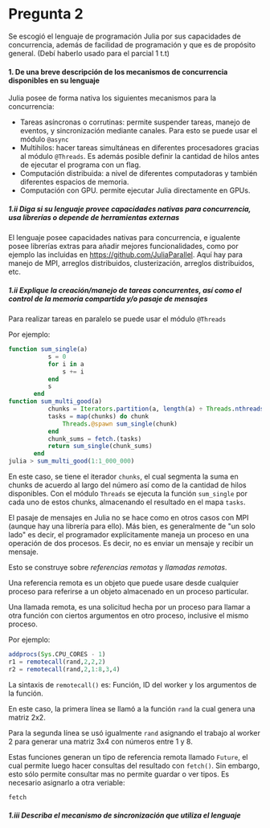 # Pregunta 2

Se escogió el lenguaje de programación Julia por sus capacidades de concurrencia, además de facilidad de programación y que es de propósito general. (Debí haberlo usado para el parcial 1 t.t)

#### 1. De una breve descripción de los mecanismos de concurrencia disponibles en su lenguaje

Julia posee de forma nativa los siguientes mecanismos para la concurrencia:

- Tareas asíncronas o corrutinas: permite suspender tareas, manejo de eventos, y sincronización mediante canales. Para esto se puede usar el módulo `@async`
- Multihilos: hacer tareas simultáneas en diferentes procesadores gracias al módulo `@Threads`. Es además posible definir la cantidad de hilos antes de ejecutar el programa con un flag.
- Computación distribuida: a nivel de diferentes computadoras y también diferentes espacios de memoria.
- Computación con GPU. permite ejecutar Julia directamente en GPUs.


##### 1.ii Diga si su lenguaje provee capacidades nativas para concurrencia, usa librerías o depende de herramientas externas

El lenguaje posee capacidades nativas para concurrencia, e igualente posee librerías extras para añadir mejores funcionalidades, como por ejemplo las incluidas en https://github.com/JuliaParallel. Aquí hay para manejo de MPI, arreglos distribuidos, clusterización, arreglos distribuidos, etc.

##### 1.ii Explique la creación/manejo de tareas concurrentes, así como el control de la memoria compartida y/o pasaje de mensajes

Para realizar tareas en paralelo se puede usar el módulo `@Threads`

Por ejemplo:

```Julia
function sum_single(a)
           s = 0
           for i in a
               s += i
           end
           s
       end
function sum_multi_good(a)
           chunks = Iterators.partition(a, length(a) ÷ Threads.nthreads())
           tasks = map(chunks) do chunk
               Threads.@spawn sum_single(chunk)
           end
           chunk_sums = fetch.(tasks)
           return sum_single(chunk_sums)
       end
julia > sum_multi_good(1:1_000_000)
```

En este caso, se tiene el iterador `chunks`, el cual segmenta la suma en chunks de acuerdo al largo del número así como de la cantidad de hilos disponibles. Con el módulo `Threads` se ejecuta la función `sum_single` por cada uno de estos chunks, almacenando el resultado en el mapa `tasks`.

El pasaje de mensajes en Julia no se hace como en otros casos con MPI (aunque hay una librería para ello). Más bien, es generalmente de "un solo lado" es decir, el programador explícitamente maneja un proceso en una operación de dos procesos. Es decir, no es enviar un mensaje y recibir un mensaje.

Esto se construye sobre _referencias remotas_ y _llamadas remotas_.

Una referencia remota es un objeto que puede usare desde cualquier proceso para referirse a un objeto almacenado en un proceso particular.

Una llamada remota, es una solicitud hecha por un proceso para llamar a otra función con ciertos argumentos en otro proceso, inclusive el mismo proceso.

Por ejemplo:

```Julia
addprocs(Sys.CPU_CORES - 1)
r1 = remotecall(rand,2,2,2)
r2 = remotecall(rand,2,1:8,3,4)
```

La sintaxis de `remotecall()` es: Función, ID del worker y los argumentos de la función. 

En este caso, la primera línea se llamó a la función `rand` la cual genera una matriz 2x2.

Para la segunda línea se usó igualmente `rand` asignando el trabajo al worker 2 para generar una matriz 3x4 con números entre 1 y 8.

Estas funciones generan un tipo de referencia remota llamado `Future`, el cual permite luego hacer consultas del resultado con `fetch()`. Sin embargo, esto sólo permite consultar mas no permite guardar o ver tipos. Es necesario asignarlo a otra veriable:

```Julia
fetch
```


##### 1.iii Describa el mecanismo de sincronización que utiliza el lenguaje

